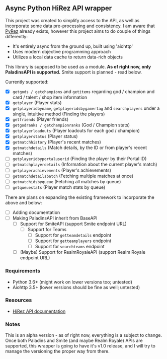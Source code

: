 ## Async Python HiRez API wrapper

This project was created to simplify access to the API, as well as incorporate some data pre-processing and consistency.
I am aware that [PyRez](https://github.com/luissilva1044894/Pyrez) already exists, however this project aims to do couple of things differently:

- It's entirely async from the ground up, built using 'aiohttp'
- Uses modern objective programming approach
- Utilizes a local data cache to return data-rich objects

This library is supposed to be used as a module. **As of right now, only PaladinsAPI is supported.** Smite support is planned - read below.

Currently supported:

- [x] `getgods / getchampions` and `getitems` regarding god / champion and card / talent / shop item information  
- [x] `getplayer` (Player stats)  
- [x] `getplayeridbyname`, `getplayeridsbygamertag` and `searchplayers` under a single, intuitive method (Finding the players)  
- [x] `getfriends` (Player friends)  
- [x] `getgodranks / getchampionranks` (God / Champion stats)  
- [x] `getplayerloadouts` (Player loadouts for each god / champion)  
- [x] `getplayerstatus` (Player status)  
- [x] `getmatchhistory` (Player's recent matches)  
- [x] `getmatchdetails` (Match details, by the ID or from player's recent matches)  
- [ ] `getplayeridbyportaluserid` (Finding the player by their Portal ID)  
- [ ] `getmatchplayerdetails` (Information about the current player's match)  
- [ ] `getplayerachievements` (Player's achievements)  
- [ ] `getmatchdetailsbatch` (Fetching multiple matches at once)  
- [ ] `getmatchidsbyqueue` (Fetching all matches by queue)  
- [ ] `getqueuestats` (Player match stats by queue)  

There are plans on expanding the existing framework to incorporate the above and below:
 
- [ ] Adding documentation
- [ ] Making PaladinsAPI inherit from BaseAPI  
    - [ ] Support for SmiteAPI (support Smite endpoint URL)  
        - [ ] Support for Teams  
            - [ ] Support for `getteamdetails` endpoint  
            - [ ] Support for `getteamplayers` endpoint  
            - [ ] Support for `searchteams` endpoint  
    - [ ] \(Maybe) Support for RealmRoyaleAPI (support Realm Royale endpoint URL)  

### Requirements

- Python 3.6+ (might work on lower versions too; untested)
- Aiohttp 3.5+ (lower versions should be fine as well; untested)

### Resources

- [HiRez API documentation](https://docs.google.com/document/d/1OFS-3ocSx-1Rvg4afAnEHlT3917MAK_6eJTR6rzr-BM)

### Notes

This is an alpha version - as of right now, everything is a subject to change.  
Once both Paladins and Smite (and maybe Realm Royale) APIs are supported, this wrapper is going to have it's v1.0 release, and I will try to manage the versioning the proper way from there.
